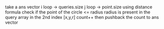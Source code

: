 take a ans vector
i loop -> queries.size
j loop -> point.size
​
using distance formula check if the point of the circle <= radius
radius is present in the query array in the 2nd index [x,y,r]
count++
​
then pushback the count to ans vector